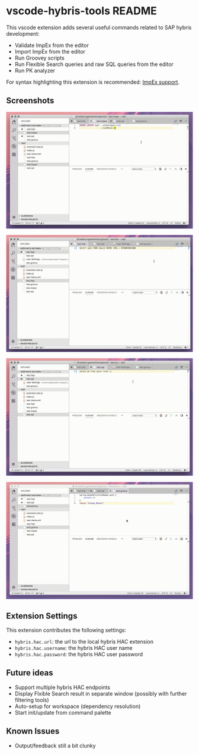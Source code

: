 # vscode-hybris-tools README

This vscode extension adds several useful commands related to SAP hybris development:
* Validate ImpEx from the editor
* Import ImpEx from the editor
* Run Groovey scripts
* Run Flexible Search queries and raw SQL queries from the editor
* Run PK analyzer

For syntax highlighting this extension is recommended: [ImpEx support](https://github.com/simplyRoba/ImpExSupport).

## Screenshots
![Import ImpEx](docs/impex.gif)

![Execute Flexible Search query](docs/fsql.gif)

![Execute raw SQL query](docs/rawsql.gif)

![Execute grovvy script](docs/groovy.gif)

## Extension Settings

This extension contributes the following settings:

* `hybris.hac.url`: the url to the local hybris HAC extension
* `hybris.hac.username`: the hybris HAC user name
* `hybris.hac.password`: the hybris HAC user password

## Future ideas
* Support multiple hybris HAC endpoints
* Display Flxible Search result in separate window (possibly with further filtering tools)
* Auto-setup for workspace (dependency resolution)
* Start init/update from command palette

## Known Issues

* Output/feedback still a bit clunky
